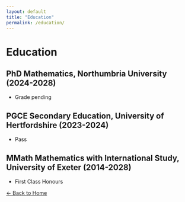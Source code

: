 ```yaml
---
layout: default
title: "Education"
permalink: /education/
---
```


# Education

## PhD Mathematics, Northumbria University (2024-2028)

* Grade pending

## PGCE Secondary Education, University of Hertfordshire (2023-2024)

* Pass

## MMath Mathematics with International Study, University of Exeter (2014-2028)

* First Class Honours

[← Back to Home](/) 
